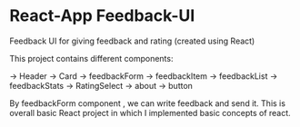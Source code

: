 #  React-App Feedback-UI

Feedback UI for giving feedback and rating (created using React)

This project contains different components: 

-> Header
-> Card
-> feedbackForm
-> feedbackItem
-> feedbackList
-> feedbackStats
-> RatingSelect
-> about
-> button


By feedbackForm component , we can write feedback and send it. 
This is overall basic React project in which I implemented basic concepts of react.
